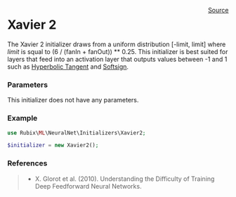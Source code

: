 <span style="float:right;"><a href="https://github.com/RubixML/RubixML/blob/master/src/NeuralNet/Initializers/Xavier2.php">Source</a></span>

# Xavier 2
The Xavier 2 initializer draws from a uniform distribution [-limit, limit] where *limit* is squal to (6 / (fanIn + fanOut)) ** 0.25. This initializer is best suited for layers that feed into an activation layer that outputs values between -1 and 1 such as [Hyperbolic Tangent](../activation-functions/hyperbolic-tangent.md) and [Softsign](../activation-functions/softsign.md).

### Parameters
This initializer does not have any parameters.

### Example
```php
use Rubix\ML\NeuralNet\Initializers\Xavier2;

$initializer = new Xavier2();
```

### References
>- X. Glorot et al. (2010). Understanding the Difficulty of Training Deep Feedforward Neural Networks.